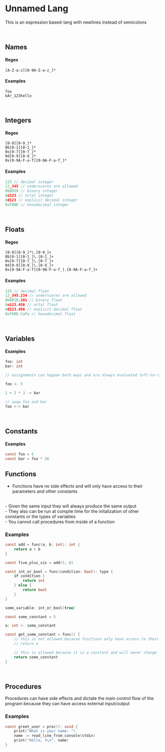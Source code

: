 # Unnamed Lang

This is an expression based-lang with newlines instead of semicolons

<br/>

## Names

#### Regex

```
[A-Z-a-z][0-9A-Z-a-z_]*
```

#### Examples

```
foo
bAr_123hello
```

<br/>

## Integers

#### Regex

```
[0-9][0-9_]*
0b[0-1][0-1_]*
0o[0-7][0-7_]*
0d[0-9][0-9_]*
0x[0-9A-F-a-f][0-9A-F-a-f_]*
```

#### Examples

```c
123 // decimal integer
12_345 // underscores are allowed
0b0010 // binary integer
0o123 // octal integer
0d123 // explicit decimal integer
0xF00D // hexadecimal integer
```

<br/>

## Floats

#### Regex

```
[0-9][0-9_]*\.[0-9_]+
0b[0-1][0-1_]\.[0-1_]+
0o[0-7][0-7_]\.[0-7_]+
0d[0-9][0-9_]\.[0-9_]+
0x[0-9A-F-a-f][0-9A-F-a-f_].[0-9A-F-a-f_]+
```

#### Examples

```c
123 // decimal float
12_345.234 // underscores are allowed
0b0010.101 // binary float
0o123.456 // octal float
0d123.456 // explicit decimal float
0xF00D.CaFe // hexadecimal float
```

<br/>

## Variables

#### Examples

```c
foo: int
bar: int

// assignments can happen both ways and are always evaluated left-to-right

foo <- 5

1 + 2 * 3 -> bar

// swap foo and bar
foo <-> bar
```

<br/>

## Constants

#### Examples

```c
const foo = 5
const bar = foo * 56
```

## Functions

- Functions have no side effects and will only have access to their parameters and other constants
<br/>
- Given the same input they will always produce the same output
<br/>
- They also can be run at compile time for the initalization of other constants or the types of variables
<br/>
- You cannot call procedures from inside of a function

### Examples

```c
const add = func(a, b: int): int {
	return a + b
}

const five_plus_six = add(5, 6)
```

```c
const int_or_bool = func(condition: bool): type {
	if condition {
		return int
	} else {
		return bool
	}
}

some_variable: int_or_bool(true)
```

```c
const some_constant = 5

a: int <- some_constant

const get_some_constant = func() {
	// this is not allowed because functions only have access to their parameters and local variables
	// return a

	// this is allowed because it is a constant and will never change
	return some_constant
}
```

<br/>

## Procedures

Procedures can have side effects and dictate the main control flow of the program because they can have access external input/output

### Examples

```c
const greet_user = proc(): void {
	print("What is your name: ")
	name := read_line_from_console(stdin)
	print("Hello, %\n", name)
}
```
